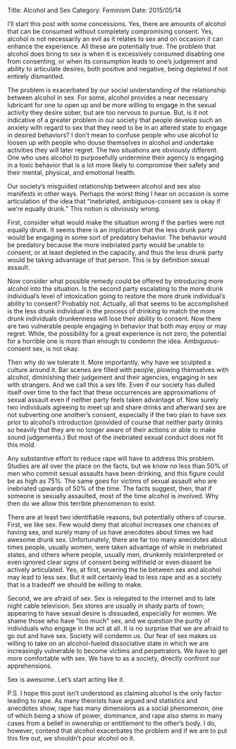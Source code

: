 Title: Alcohol and Sex
Category: Feminism
Date: 2015/05/14

I’ll start this post with some concessions. Yes, there are amounts of alcohol that can be consumed without completely compromising consent. Yes, alcohol is not necessarily an evil as it relates to sex and on occasion it can enhance the experience. All these are potentially true. The problem that alcohol does bring to sex is when it is excessively consumed disabling one from consenting, or when its consumption leads to one’s judgement and ability to articulate desires, both positive and negative, being depleted if not entirely dismantled. 

The problem is exacerbated by our social understanding of the relationship between alcohol in sex. For some, alcohol provides a near necessary lubricant for one to open up and be more willing to engage in the sexual activity they desire sober, but are too nervous to pursue. But, is it not indicative of a greater problem in our society that people develop such an anxiety with regard to sex that they need to be in an altered state to engage in desired behaviors? I don’t mean to confuse people who use alcohol to loosen up with people who douse themselves in alcohol and undertake activities they will later regret. The two situations are obviously different. One who uses alcohol to purposefully undermine their agency is engaging in a toxic behavior that is a lot more likely to compromise their safety and their mental, physical, and emotional health.

Our society’s misguided relationship between alcohol and sex also manifests in other ways. Perhaps the worst thing I hear on occasion is some articulation of the idea that “inebriated, ambiguous-consent sex is okay if we’re equally drunk.” This notion is obviously wrong. 

First, consider what would make the situation wrong if the parties were not equally drunk. It seems there is an implication that the less drunk party would be engaging in some sort of predatory behavior. The behavior would be predatory because the more inebriated party would be unable to consent, or at least depleted in the capacity, and thus the less drunk party would be taking advantage of that person. This is by definition sexual assault.

Now consider what possible remedy could be offered by introducing more alcohol into the situation. Is the second party escalating to the more drunk individual’s level of intoxication going to restore the more drunk individual’s ability to consent? Probably not. Actually, all that seems to be accomplished is the less drunk individual in the process of drinking to match the more drunk individuals drunkenness will lose their ability to consent. Now there are two vulnerable people engaging in behavior that both may enjoy or may regret. While, the possibility for a great experience is not zero, the potential for a horrible one is more than enough to condemn the idea. Ambiguous-consent sex, is not okay.

Then why do we tolerate it. More importantly, why have we sculpted a culture around it. Bar scenes are filled with people, plowing themselves with alcohol, diminishing their judgement and their agencies, engaging in sex with strangers. And we call this a sex life. Even if our society has dulled itself over time to the fact that these occurrences are approximations of sexual assault even if neither party feels taken advantage of. Now surely two individuals agreeing to meet up and share drinks and afterward sex are not subverting one another’s consent, especially if the two plan to have sex prior to alcohol’s introduction (provided of course that neither party drinks so heavily that they are no longer aware of their actions or able to make sound judgements.) But most of the inebriated sexual conduct does not fit this mold. 

Any substantive effort to reduce rape will have to address this problem. Studies are all over the place on the facts, but we know no less than 50% of men who commit sexual assaults have been drinking, and this figure could be as high as 75%. The same goes for victims of sexual assault who are inebriated upwards of 50% of the time. The facts suggest, then, that if someone is sexually assaulted, most of the time alcohol is involved. Why then do we allow this terrible phenomenon to exist.

There are at least two identifiable reasons, but potentially others of course. First, we like sex. Few would deny that alcohol increases one chances of having sex, and surely many of us have anecdotes about times we had awesome drunk sex. Unfortunately, there are far too many anecdotes about times people, usually women, were taken advantage of while in inebriated states, and others where people, usually men, drunkenly misinterpreted or even ignored clear signs of consent being withheld or even dissent be actively articulated. Yes, at first, severing the tie between sex and alcohol may lead to less sex. But it will certainly lead to less rape and as a society that is a tradeoff we should be willing to make.

Second, we are afraid of sex. Sex is relegated to the internet and to late night cable television. Sex stores are usually in shady parts of town; appearing to have sexual desire is dissuaded, especially for women. We shame those who have "too much" sex, and we question the purity of individuals who engage in the act at all. It is no surprise that we are afraid to go out and have sex. Society will condemn us. Our fear of sex makes us willing to take on an alcohol-fueled dissociative state  in which we are increasingly vulnerable to become victims and perpetrators. We have to get more comfortable with sex. We have to as a society, directly confront our apprehensions. 

Sex is awesome. Let’s start acting like it.

P.S. I hope this post isn’t understood as claiming alcohol is the only factor leading to rape. As many theorists have argued and statistics and anecdotes show, rape has many dimensions as a social phenomenon, one of which being a show of power, dominance, and rape also stems in many cases from a belief in ownership or entitlement to the other’s body. I do, however, contend that alcohol exacerbates the problem and if we are to put this fire out, we shouldn’t pour alcohol on it.

